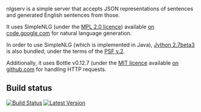 nlgserv is a simple server that accepts JSON representations of sentences and generated English sentences from those.

It uses SimpleNLG (under the [MPL 2.0 licence](https://www.mozilla.org/MPL/)) available [on code.google.com](https://code.google.com/p/simplenlg/) for natural language generation.

In order to use SimpleNLG (which is implemented in Java), [Jython 2.7beta3](http://www.jython.org) is also bundled, under the terms of the [PSF v.2](http://www.jython.org/license.html).

Additionally, it uses Bottle v0.12.7 (under the [MIT licence](https://github.com/defnull/bottle/blob/0.12.7/LICENSE) available [on github.com](https://github.com/defnull/bottle/tree/0.12.7) for handling HTTP requests.

Build status
------------

[![Build Status](https://travis-ci.org/mnestis/nlgserv.svg?branch=master)](https://travis-ci.org/mnestis/nlgserv)
[![Latest Version](https://pypip.in/version/nlgserv/badge.png)](https://pypi.python.org/pypi/nlgserv/)